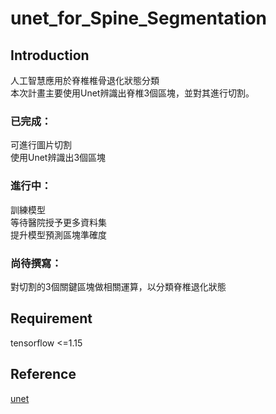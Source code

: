 # unet_for_Spine_Segmentation
## Introduction
人工智慧應用於脊椎椎骨退化狀態分類  
本次計畫主要使用Unet辨識出脊椎3個區塊，並對其進行切割。  
### 已完成：  
可進行圖片切割  
使用Unet辨識出3個區塊  
### 進行中：
訓練模型  
等待醫院授予更多資料集  
提升模型預測區塊準確度  
### 尚待撰寫：  
對切割的3個關鍵區塊做相關運算，以分類脊椎退化狀態
## Requirement
tensorflow <=1.15  
## Reference
<a href="https://github.com/zhixuhao/unet">unet</a>  
